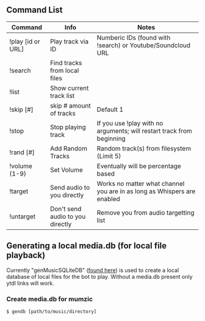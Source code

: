 ## Command List
| Command           | Info                                  | Notes                                                                     |
|-------------------|---------------------------------------|---------------------------------------------------------------------------|
| !play [id or URL] | Play track via ID                     | Numberic IDs (found with !search) or Youtube/Soundcloud URL               |
| !search           | Find tracks from local files          |                                                                           |
| !list             | Show current track list               |                                                                           |
| !skip [#]         | skip # amount of tracks               | Default 1                                                                 |
| !stop             | Stop playing track                    | If you use !play with no arguments; will restart track from beginning     |
| !rand [#]         | Add Random Tracks                     | Random track(s) from filesystem (Limit 5)                                 |
| !volume (1-9)     | Set Volume                            | Eventually will be percentage based                                       |
| !target           | Send audio to you directly            | Works no matter what channel you are in as long as Whispers are enabled   |
| !untarget         | Don't send audio to you directly      | Remove you from audio targetting list                                     |

## Generating a local media.db (for local file playback)

Currently "genMusicSQLiteDB" ([found here](https://github.com/iotku/genMusicSQLiteDB)) is used to create a local database of local files for the bot to play.
Without a media.db present only ytdl links will work.

### Create media.db for mumzic
`$ gendb [path/to/music/directory]`
